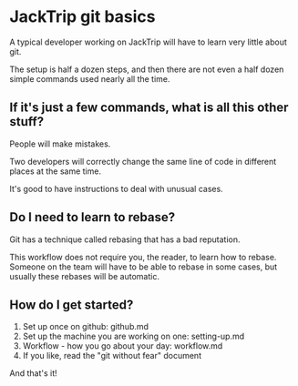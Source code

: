 # JackTrip git basics

A typical developer working on JackTrip will have to learn very little about
git.

The setup is half a dozen steps, and then there are not even a
half dozen simple commands used nearly all the time.

## If it's just a few commands, what is all this other stuff?

People will make mistakes.

Two developers will correctly change the same line of code in different places
at the same time.

It's good to have instructions to deal with unusual cases.

## Do I need to learn to rebase?

Git has a technique called rebasing that has a bad reputation.

This workflow does not require you, the reader, to learn how to rebase.
Someone on the team will have to be able to rebase in some cases, but usually
these rebases will be automatic.

## How do I get started?

1. Set up once on github: github.md
2. Set up the machine you are working on one: setting-up.md
3. Workflow - how you go about your day: workflow.md
4. If you like, read the "git without fear" document

And that's it!
